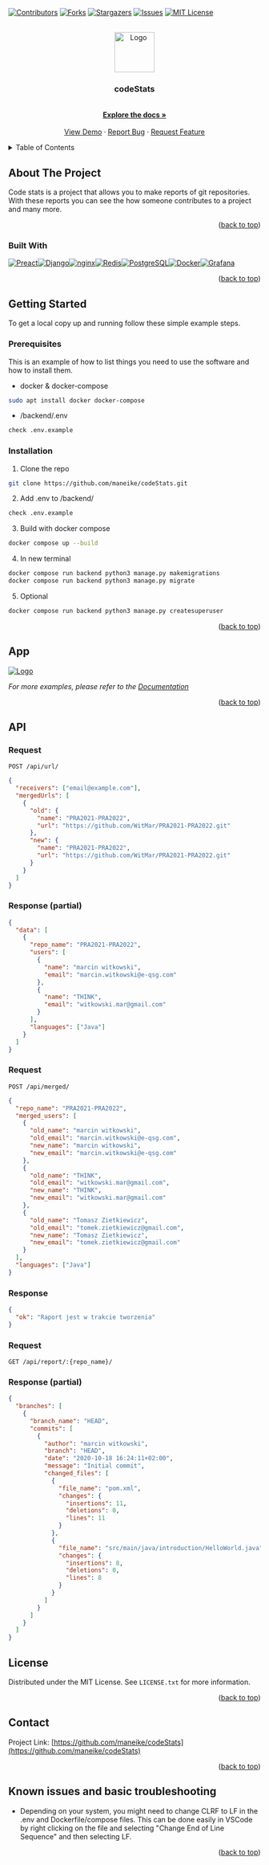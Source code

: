 <!-- Improved compatibility of back to top link: See: https://github.com/othneildrew/Best-README-Template/pull/73 -->

<a name="readme-top"></a>

<!--
*** Thanks for checking out the Best-README-Template. If you have a suggestion
*** that would make this better, please fork the repo and create a pull request
*** or simply open an issue with the tag "enhancement".
*** Don't forget to give the project a star!
*** Thanks again! Now go create something AMAZING! :D
-->

<!-- PROJECT SHIELDS -->
<!--
*** I'm using markdown "reference style" links for readability.
*** Reference links are enclosed in brackets [ ] instead of parentheses ( ).
*** See the bottom of this document for the declaration of the reference variables
*** for contributors-url, forks-url, etc. This is an optional, concise syntax you may use.
*** https://www.markdownguide.org/basic-syntax/#reference-style-links
-->

[![Contributors][contributors-shield]][contributors-url]
[![Forks][forks-shield]][forks-url]
[![Stargazers][stars-shield]][stars-url]
[![Issues][issues-shield]][issues-url]
[![MIT License][license-shield]][license-url]

<!-- PROJECT LOGO -->
<br />
<div align="center">
  <a href="https://github.com/maneike/codeStats">
    <img src="icon-512.png" alt="Logo" width="80" height="80">
  </a>

<h3 align="center">codeStats</h3>

  <p align="center">
    <br />
    <a href="https://github.com/maneike/codeStats"><strong>Explore the docs »</strong></a>
    <br />
    <br />
    <a href="https://github.com/maneike/codeStats">View Demo</a>
    ·
    <a href="https://github.com/maneike/codeStats/issues">Report Bug</a>
    ·
    <a href="https://github.com/maneike/codeStats/issues">Request Feature</a>
  </p>
</div>

<!-- TABLE OF CONTENTS -->
<details>
  <summary>Table of Contents</summary>
  <ol>
    <li>
      <a href="#about-the-project">About The Project</a>
      <ul>
        <li><a href="#built-with">Built With</a></li>
      </ul>
    </li>
    <li>
      <a href="#getting-started">Getting Started</a>
      <ul>
        <li><a href="#prerequisites">Prerequisites</a></li>
        <li><a href="#installation">Installation</a></li>
      </ul>
    </li>
    <li><a href="#usage">Usage</a></li>
    <li><a href="#roadmap">Roadmap</a></li>
    <li><a href="#contributing">Contributing</a></li>
    <li><a href="#license">License</a></li>
    <li><a href="#contact">Contact</a></li>
    <li><a href="#known-issues-and-basic-troubleshooting">Known issues and basic troubleshooting</a></li>
  </ol>
</details>

<!-- ABOUT THE PROJECT -->

## About The Project

Code stats is a project that allows you to make reports of git repositories. With these reports you can see the how someone contributes to a project and many more.

<p align="right">(<a href="#readme-top">back to top</a>)</p>

### Built With

[![Preact][preact]][preact-url][![Django][django]][django-url][![nginx][nginx]][nginx-url][![Redis][redis]][redis-url][![PostgreSQL][postgresql]][postgresql-url][![Docker][docker]][docker-url][![Grafana][grafana]][grafana-url]

<p align="right">(<a href="#readme-top">back to top</a>)</p>

<!-- GETTING STARTED -->

## Getting Started

To get a local copy up and running follow these simple example steps.

### Prerequisites

This is an example of how to list things you need to use the software and how to install them.

- docker & docker-compose

```sh
sudo apt install docker docker-compose
```

- /backend/.env

```sh
check .env.example
```

### Installation

1. Clone the repo

```sh
git clone https://github.com/maneike/codeStats.git
```

2. Add .env to /backend/

```sh
check .env.example
```

3. Build with docker compose

```sh
docker compose up --build

```

4. In new terminal

```sh
docker compose run backend python3 manage.py makemigrations
docker compose run backend python3 manage.py migrate
```

5. Optional

```sh
docker compose run backend python3 manage.py createsuperuser
```

<p align="right">(<a href="#readme-top">back to top</a>)</p>

<!-- USAGE EXAMPLES -->

## App

  <a href="https://github.com/maneike/codeStats">
    <img src="scheme.png" alt="Logo" >
  </a>

_For more examples, please refer to the [Documentation](https://example.com)_

<p align="right">(<a href="#readme-top">back to top</a>)</p>

## API

### Request

`POST /api/url/`

```json
{
  "receivers": ["email@example.com"],
  "mergedUrls": [
    {
      "old": {
        "name": "PRA2021-PRA2022",
        "url": "https://github.com/WitMar/PRA2021-PRA2022.git"
      },
      "new": {
        "name": "PRA2021-PRA2022",
        "url": "https://github.com/WitMar/PRA2021-PRA2022.git"
      }
    }
  ]
}
```

### Response (partial)

```json
{
  "data": [
    {
      "repo_name": "PRA2021-PRA2022",
      "users": [
        {
          "name": "marcin witkowski",
          "email": "marcin.witkowski@e-qsg.com"
        },
        {
          "name": "THINK",
          "email": "witkowski.mar@gmail.com"
        }
      ],
      "languages": ["Java"]
    }
  ]
}
```

### Request

`POST /api/merged/`

```json
{
  "repo_name": "PRA2021-PRA2022",
  "merged_users": [
    {
      "old_name": "marcin witkowski",
      "old_email": "marcin.witkowski@e-qsg.com",
      "new_name": "marcin witkowski",
      "new_email": "marcin.witkowski@e-qsg.com"
    },
    {
      "old_name": "THINK",
      "old_email": "witkowski.mar@gmail.com",
      "new_name": "THINK",
      "new_email": "witkowski.mar@gmail.com"
    },
    {
      "old_name": "Tomasz Zietkiewicz",
      "old_email": "tomek.zietkiewicz@gmail.com",
      "new_name": "Tomasz Zietkiewicz",
      "new_email": "tomek.zietkiewicz@gmail.com"
    }
  ],
  "languages": ["Java"]
}
```

### Response

```json
{
  "ok": "Raport jest w trakcie tworzenia"
}
```

### Request

`GET /api/report/:{repo_name}/`

### Response (partial)

```json
{
  "branches": [
    {
      "branch_name": "HEAD",
      "commits": [
        {
          "author": "marcin witkowski",
          "branch": "HEAD",
          "date": "2020-10-18 16:24:11+02:00",
          "message": "Initial commit",
          "changed_files": [
            {
              "file_name": "pom.xml",
              "changes": {
                "insertions": 11,
                "deletions": 0,
                "lines": 11
              }
            },
            {
              "file_name": "src/main/java/introduction/HelloWorld.java",
              "changes": {
                "insertions": 8,
                "deletions": 0,
                "lines": 8
              }
            }
          ]
        }
      ]
    }
  ]
}
```

<!-- LICENSE -->

## License

Distributed under the MIT License. See `LICENSE.txt` for more information.

<p align="right">(<a href="#readme-top">back to top</a>)</p>

<!-- CONTACT -->

## Contact

Project Link: [https://github.com/maneike/codeStats](https://github.com/maneike/codeStats)

<p align="right">(<a href="#readme-top">back to top</a>)</p>

<!-- ACKNOWLEDGMENTS -->

## Known issues and basic troubleshooting

- Depending on your system, you might need to change CLRF to LF in the .env and Dockerfile/compose files. This can be done easily in VSCode by right clicking on the file and selecting "Change End of Line Sequence" and then selecting LF.

<p align="right">(<a href="#readme-top">back to top</a>)</p>

<!-- MARKDOWN LINKS & IMAGES -->
<!-- https://www.markdownguide.org/basic-syntax/#reference-style-links -->

[contributors-shield]: https://img.shields.io/github/contributors/maneike/codeStats.svg?style=for-the-badge
[contributors-url]: https://github.com/maneike/codeStats/graphs/contributors
[forks-shield]: https://img.shields.io/github/forks/maneike/codeStats.svg?style=for-the-badge
[forks-url]: https://github.com/maneike/codeStats/network/members
[stars-shield]: https://img.shields.io/github/stars/maneike/codeStats.svg?style=for-the-badge
[stars-url]: https://github.com/maneike/codeStats/stargazers
[issues-shield]: https://img.shields.io/github/issues/maneike/codeStats.svg?style=for-the-badge
[issues-url]: https://github.com/maneike/codeStats/issues
[license-shield]: https://img.shields.io/github/license/maneike/codeStats.svg?style=for-the-badge
[license-url]: https://github.com/maneike/codeStats/blob/master/LICENSE.txt
[product-screenshot]: images/screenshot.png
[preact]: https://img.shields.io/static/v1?style=for-the-badge&message=Preact&color=673AB8&logo=Preact&logoColor=FFFFFF&label=
[preact-url]: https://preactjs.com/
[django]: https://img.shields.io/static/v1?style=for-the-badge&message=Django&color=092E20&logo=Django&logoColor=FFFFFF&label=
[django-url]: https://www.djangoproject.com/
[nginx]: https://img.shields.io/static/v1?style=for-the-badge&message=NGINX&color=269539&logo=NGINX&logoColor=FFFFFF&label=
[nginx-url]: https://www.nginx.com/
[postgresql]: https://img.shields.io/static/v1?style=for-the-badge&message=PostgreSQL&color=336791&logo=PostgreSQL&logoColor=FFFFFF&label=
[postgresql-url]: https://www.postgresql.org/
[redis]: https://img.shields.io/static/v1?style=for-the-badge&message=Redis&color=DC382D&logo=Redis&logoColor=FFFFFF&label=
[redis-url]: https://redis.io/
[docker]: https://img.shields.io/static/v1?style=for-the-badge&message=Docker&color=2496ED&logo=Docker&logoColor=FFFFFF&label=
[docker-url]: https://www.docker.com/
[grafana]: https://img.shields.io/static/v1?style=for-the-badge&message=Grafana&color=F46800&logo=Grafana&logoColor=FFFFFF&label=
[grafana-url]: https://grafana.com/
